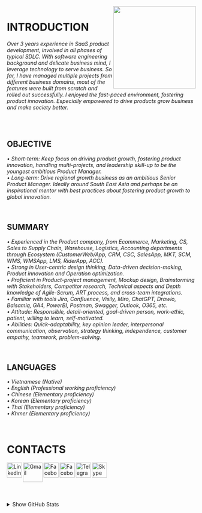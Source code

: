 <img width="220" height="220" src="https://tovinhkhang.netlify.app/images/contact.jpg" align="right" />

# INTRODUCTION

_Over 3 years experience in SaaS product development, involved in all phases of typical SDLC. With software engineering background and delicate business mind, I leverage technology to serve business. So far, I have managed multiple projects from different business domains, most of the features were built from scratch and rolled out successfully. I enjoyed the fast-paced environment, fostering product innovation. Especially empowered to drive products grow business and make society better._
<br />

<br />

<br />

## OBJECTIVE
_• Short-term: Keep focus on driving product growth, fostering product innovation, handling multi-projects, and leadership skill-up to be the youngest ambitious Product Manager._
<br />
_• Long-term: Drive regional growth business as an ambitious Senior Product Manager. Ideally around South East Asia and perhaps be an inspirational mentor with best practices about fostering product growth to global innovation._
<br />

<br />

## SUMMARY
_• Experienced in the Product company, from Ecommerce, Marketing, CS, Sales to Supply Chain, Warehouse, Logistics, Accounting departments through Ecosystem (CustomerWeb/App, CRM, CSC, SalesApp, MKT, SCM, WMS, WMSApp, LMS, RiderApp, ACC)._
<br />
_• Strong in User-centric design thinking,  Data-driven decision-making, Product innovation and Operation optimization._
<br />
_• Proficient in Product-project management, Mockup design, Brainstorming with Stakeholders, Competitor research, Technical aspects and Depth knowledge of Agile-Scrum, ART process, and cross-team integrations._
<br />
_• Familiar with tools Jira, Confluence, Visily, Miro, ChatGPT, Drawio, Balsamiq, GA4, PowerBI, Postman, Swagger, Outlook, O365, etc._
<br />
_• Attitude: Responsible, detail-oriented, goal-driven person, work-ethic, patient, willing to learn, self-motivated._
<br />
_• Abilities: Quick-adaptability, key opinion leader, interpersonal communication, observation, strategy thinking, independence, customer empathy, teamwork, problem-solving._
<br />


<br />

## LANGUAGES
_• Vietnamese (Native)_
<br />
_• English (Professional working proficiency)_
<br />
_• Chinese (Elementary proficiency)_
<br />
_• Korean (Elementary proficiency)_
<br />
_• Thai (Elementary proficiency)_
<br />
_• Khmer (Elementary proficiency)_
<br />

<br />

# CONTACTS
[<img align="left" alt="Linkedin" width="40px" src="https://www.dtl.coventry.domains/wp-content/uploads/2020/07/LinkedIn-Logo-1024x1024.png" />][linkedin]
[<img align="left" alt="Gmail" width="52px" src="https://upload.wikimedia.org/wikipedia/commons/thumb/7/7e/Gmail_icon_%282020%29.svg/512px-Gmail_icon_%282020%29.svg.png" />][gmail]
[<img align="left" alt="Facebook" width="40px" src="https://upload.wikimedia.org/wikipedia/commons/thumb/f/fb/Facebook_icon_2013.svg/768px-Facebook_icon_2013.svg.png" />][facebook]
[<img align="left" alt="Facebook" width="40px" src="https://upload.wikimedia.org/wikipedia/commons/thumb/a/a5/Instagram_icon.png/600px-Instagram_icon.png" />][instagram]
[<img align="left" alt="Telegram" width="40px" src="https://upload.wikimedia.org/wikipedia/commons/thumb/8/82/Telegram_logo.svg/240px-Telegram_logo.svg.png" />][telegram]
[<img align="left" alt="Skype" width="40px" src="https://cdn-icons-png.freepik.com/512/3128/3128338.png" />][skype]


<br /><br /><br />
---
<details>
  <summary>Show GitHub Stats</summary>
  <img align="left" alt="My Github Stats" src="https://github-readme-stats.vercel.app/api?username=ToVinhKhang&count_private=true&include_all_commits=true&theme=nightowl" />
</details>

[linkedin]: https://www.linkedin.com/in/tovinhkhang/
[gmail]: mailto:vinhkhang1969@gmail.com
[facebook]: https://www.facebook.com/ToVinhKhangTDTU/
[instagram]: https://www.instagram.com/vkent_/
[telegram]: https://t.me/khangkent/
[skype]: https://join.skype.com/invite/uUCMufxOQosm

<br />

<br />

